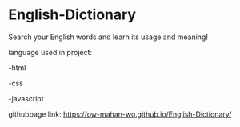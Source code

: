 # English-Dictionary
Search your English words and learn its usage and meaning!

language used in project:

-html

-css

-javascript

githubpage link:
https://ow-mahan-wo.github.io/English-Dictionary/
